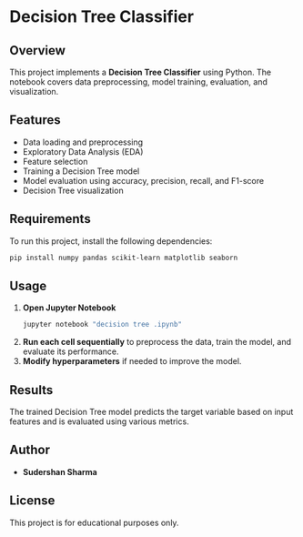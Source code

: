 # Decision Tree Classifier

## Overview
This project implements a **Decision Tree Classifier** using Python. The notebook covers data preprocessing, model training, evaluation, and visualization.

## Features
- Data loading and preprocessing
- Exploratory Data Analysis (EDA)
- Feature selection
- Training a Decision Tree model
- Model evaluation using accuracy, precision, recall, and F1-score
- Decision Tree visualization

## Requirements
To run this project, install the following dependencies:
```bash
pip install numpy pandas scikit-learn matplotlib seaborn
```

## Usage
1. **Open Jupyter Notebook**
   ```bash
   jupyter notebook "decision tree .ipynb"
   ```
2. **Run each cell sequentially** to preprocess the data, train the model, and evaluate its performance.
3. **Modify hyperparameters** if needed to improve the model.

## Results
The trained Decision Tree model predicts the target variable based on input features and is evaluated using various metrics.

## Author
- **Sudershan Sharma**

## License
This project is for educational purposes only.

